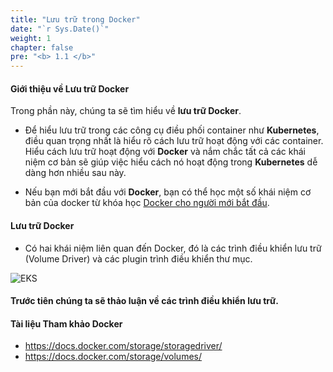 ```yaml
---
title: "Lưu trữ trong Docker"
date: "`r Sys.Date()`"
weight: 1
chapter: false
pre: "<b> 1.1 </b>"
---
```


#### Giới thiệu về Lưu trữ Docker
  
Trong phần này, chúng ta sẽ tìm hiểu về **lưu trữ Docker**.

- Để hiểu lưu trữ trong các công cụ điều phối container như **Kubernetes**, điều quan trọng nhất là hiểu rõ cách lưu trữ hoạt động với các container. Hiểu cách lưu trữ hoạt động với **Docker** và nắm chắc tất cả các khái niệm cơ bản sẽ giúp việc hiểu cách nó hoạt động trong **Kubernetes** dễ dàng hơn nhiều sau này.

- Nếu bạn mới bắt đầu với **Docker**, bạn có thể học một số khái niệm cơ bản của docker từ khóa học  [Docker cho người mới bắt đầu](https://kodekloud.com/courses/docker-for-the-absolute-beginner/).

#### Lưu trữ Docker

- Có hai khái niệm liên quan đến Docker, đó là các trình điều khiển lưu trữ (Volume Driver) và các plugin trình điều khiển thư mục.

![EKS](/images/0005/0001.png?featherlight=false&width=90pc)

#### Trước tiên chúng ta sẽ thảo luận về các trình điều khiển lưu trữ.

#### Tài liệu Tham khảo Docker

- https://docs.docker.com/storage/storagedriver/
- https://docs.docker.com/storage/volumes/